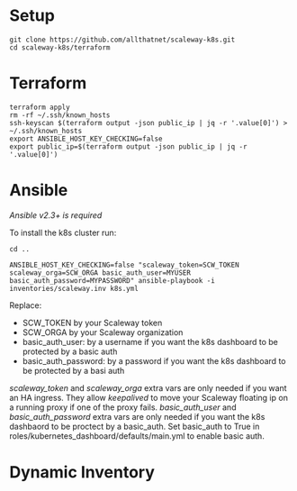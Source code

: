 Setup
=========
```
git clone https://github.com/allthatnet/scaleway-k8s.git
cd scaleway-k8s/terraform
```
Terraform
=========
```
terraform apply
rm -rf ~/.ssh/known_hosts
ssh-keyscan $(terraform output -json public_ip | jq -r '.value[0]') > ~/.ssh/known_hosts
export ANSIBLE_HOST_KEY_CHECKING=false
export public_ip=$(terraform output -json public_ip | jq -r '.value[0]')
```

Ansible
=======

_Ansible v2.3+ is required_

To install the k8s cluster run:

```
cd ..

ANSIBLE_HOST_KEY_CHECKING=false "scaleway_token=SCW_TOKEN scaleway_orga=SCW_ORGA basic_auth_user=MYUSER basic_auth_password=MYPASSWORD" ansible-playbook -i inventories/scaleway.inv k8s.yml
```

Replace:
  - SCW_TOKEN by your Scaleway token
  - SCW_ORGA by your Scaleway organization
  - basic_auth_user: by a username if you want the k8s dashboard to be protected by a basic auth
  - basic_auth_password: by a password if you want the k8s dashboard to be protected by a basi auth 

_scaleway_token_ and _scaleway_orga_ extra vars are only needed if you want an HA ingress. They allow _keepalived_ to move your Scaleway floating ip on a running proxy if one of the proxy fails.
_basic_auth_user_ and _basic_auth_password_ extra vars are only needed if you want the k8s dashbaord to be proctect by a basic_auth. Set basic_auth to True in roles/kubernetes_dashboard/defaults/main.yml to enable basic auth.

Dynamic Inventory
================
